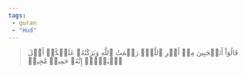 ```yaml
---
tags: 
 - quran 
 - "Hud"
---
```


> قَالُوٓاْ أَتَعۡجَبِينَ مِنۡ أَمۡرِ ٱللَّهِۖ رَحۡمَتُ ٱللَّهِ وَبَرَكَٰتُهُۥ عَلَيۡكُمۡ أَهۡلَ ٱلۡبَيۡتِۚ إِنَّهُۥ حَمِيدٞ مَّجِيدٞ
